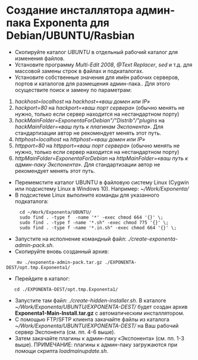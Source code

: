 # Создание инсталлятора админ-пака Exponenta для Debian/UBUNTU/Rasbian

- Скопируйте каталог *UBUNTU* в отдельный рабочий каталог для изменения файлов.
- Установите программу *Multi-Edit 2008*, *@Text Replacer*, *sed* и т.д. для массовой замены строк в файлах и подкаталогах.
- Установите собственные значения для имён рабочих серверов, портов и каталогов для размещения админ-пака.. Для этого осуществите поиск и замену по параметрам:

 1. *hackhost=localhost* на *hackhost=«ваш домен или IP»*
 2. *hackport=80* на *hackport=«ваш порт сервера»* (обычно менять не нужно, только если сервер находится на нестандартном порту)
 3. *hackMainFolder=ExponentaForDebian"/"Distrib"/"plugins* на *hackMainFolder=«ваш путь к плагинам Экспонента»*. Для стандартизации автор не рекомендует менять этот путь.
 4. *httphost=localhost* на *httphost=«ваш домен или IP»*
 5. *httpport=80* на *httpport=«ваш порт сервера»* (обычно менять не нужно, только если сервер находится на нестандартном порту)
 6. *httpMainFolder=ExponentaForDebian* на *httpMainFolder=«ваш путь к админ-паку Экспонента»*. Для стандартизации автор не рекомендует менять этот путь.

- Перемемстите каталог UBUNTU в файловую систему Linux (Cygwin или подсистему Linux в Windows 10). Например: *~/Work/Exponenta/*
- В подсистеме Linux выполните команды для указанного подкаталога:

```
     cd ~/Work/Exponenta/UBUNTU/
     sudo find . -type f  -name '*' -exec chmod 664 '{}' \;
     sudo find . -type f -name '*.sh" -exec chmod 775 '{}' \;
     sudo find . -type f -name '*.in.sh" -exec chmod 664 '{}' \;

```
- Запустите на исполнение командный файл:  *./create-exponenta-admin-pack.sh*.
- Скопируйте вновь созданный архив:
```
    mv ./exponenta-admin-pack.tar.gz ./EXPONENTA-DEST/opt.tmp.Exponenta1/
````
- Перейдите в каталог:
```
   cd ./EXPONENTA-DEST/opt.tmp.Exponenta1/
````
- Запустите там файл: *./create-hidden-installer.sh*. В каталоге *~/Work/Exponenta/UBUNTU/EXPONENTA-DEST/* будет создан архив **Exponenta1-Main-Install.tar.gz** с автоматическим инсталлятором.
- С помощью FTP/SFTP клиента закачайте файлы из каталога *~/Work/Exponenta/UBUNTU/EXPONENTA-DEST/* на Ваш рабочий сервер Экспонента (см. пп. 4-6 выше).
- Затем закачайте плагины к админ-паку «Экспонента» (см. пп. 1-3 выше).
ПРИМЕЧАНИЕ: плагины к админ-паку загружаются при помощи скрипта *loadmainupdate.sh*.

     

